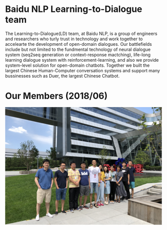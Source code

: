 # Baidu NLP Learning-to-Dialogue team
  The Learning-to-Dialogue(LD) team, at Baidu NLP, is a group of engineers and researchers who turly trust in technology and work together to accelearte the development of open-domain dialogues. Our battlefields include but not limited to the fundmental technology of neural dialogue system (seq2seq generation or context-response mactching), life-long learning dialogue system with reinforcement-learning, and also we provide system-level solution for open-domain chatbots. Together we built the largest Chinese Human-Computer conversation systems and support many bussinesses such as Duer,  the largest Chinese Chatbot.

# Our Members (2018/06)
<div align=center>
<img src="other/ld.jpg" width=800>
</div>
